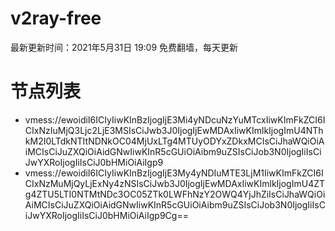 # v2ray-free
最新更新时间：2021年5月31日 19:09
免费翻墙，每天更新

# 节点列表
-  vmess://ewoidiI6ICIyIiwKInBzIjogIjE3Mi4yNDcuNzYuMTcxIiwKImFkZCI6ICIxNzIuMjQ3Ljc2LjE3MSIsCiJwb3J0IjogIjEwMDAxIiwKImlkIjogImU4NThkM2I0LTdkNTItNDNkOC04MjUxLTg4MTUyODYxZDkxMCIsCiJhaWQiOiAiMCIsCiJuZXQiOiAidGNwIiwKInR5cGUiOiAibm9uZSIsCiJob3N0IjogIiIsCiJwYXRoIjogIiIsCiJ0bHMiOiAiIgp9
-  vmess://ewoidiI6ICIyIiwKInBzIjogIjE3My4yNDIuMTE3LjM1IiwKImFkZCI6ICIxNzMuMjQyLjExNy4zNSIsCiJwb3J0IjogIjEwMDAxIiwKImlkIjogImU4ZTg4ZTU5LTI0NTMtNDc3OC05ZTk0LWFhNzY2OWQ4YjJhZiIsCiJhaWQiOiAiMCIsCiJuZXQiOiAidGNwIiwKInR5cGUiOiAibm9uZSIsCiJob3N0IjogIiIsCiJwYXRoIjogIiIsCiJ0bHMiOiAiIgp9Cg==
